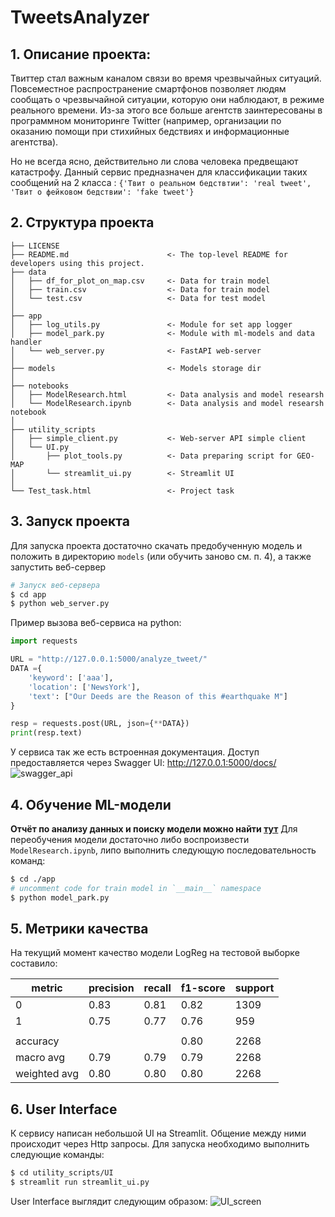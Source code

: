# TweetsAnalyzer
## 1. Описание проекта: 
Твиттер стал важным каналом связи во время чрезвычайных ситуаций.
Повсеместное распространение смартфонов позволяет людям сообщать о чрезвычайной ситуации, которую они наблюдают, в режиме реального времени. Из-за этого все больше агентств заинтересованы в программном мониторинге Twitter (например, организации по оказанию помощи при стихийных бедствиях и информационные агентства).

Но не всегда ясно, действительно ли слова человека предвещают катастрофу. Данный сервис предназначен для классификации таких сообщений на 2 класса : `{'Твит о реальном бедствтии': 'real tweet', 'Твит о фейковом бедствии': 'fake tweet'}`


## 2. Структура проекта 
```
├── LICENSE
├── README.md                      <- The top-level README for developers using this project.
├── data
│   ├── df_for_plot_on_map.csv     <- Data for train model
│   ├── train.csv                  <- Data for train model
│   └── test.csv                   <- Data for test model
│   
├── app
│   ├── log_utils.py               <- Module for set app logger
│   ├── model_park.py              <- Module with ml-models and data handler
│   └── web_server.py              <- FastAPI web-server
│   
├── models                         <- Models storage dir
│   
├── notebooks
│   ├── ModelResearch.html         <- Data analysis and model researsh
│   └── ModelResearch.ipynb        <- Data analysis and model researsh notebook
│   
├── utility_scripts
│   ├── simple_client.py           <- Web-server API simple client
│   └── UI.py                      
│       ├── plot_tools.py          <- Data preparing script for GEO-MAP
│       └── streamlit_ui.py        <- Streamlit UI
│   
└── Test_task.html                 <- Project task
```

## 3. Запуск проекта
Для запуска проекта достаточно скачать предобученную модель и положить в директорию `models` (или обучить заново см. п. 4), а также запустить веб-сервер

```bash
# Запуск веб-сервера
$ cd app
$ python web_server.py
```

Пример вызова веб-сервиса на python:

```python
import requests

URL = "http://127.0.0.1:5000/analyze_tweet/"
DATA ={
    'keyword': ['aaa'], 
    'location': ['NewsYork'], 
    'text': ["Our Deeds are the Reason of this #earthquake M"]
}

resp = requests.post(URL, json={**DATA})
print(resp.text)
```

У сервиса так же есть встроенная документация. Доступ предоставляется через Swagger UI: http://127.0.0.1:5000/docs/
![swagger_api](https://user-images.githubusercontent.com/48491853/216316230-e1efca0e-70a7-4760-924d-f365d68b68d7.PNG)

## 4. Обучение ML-модели
**Отчёт по анализу данных и поиску модели можно найти [тут](https://htmlpreview.github.io/?https://github.com/tedey-01/TweetsAnalyzer/blob/master/notebooks/ModelResearch.html)**
Для переобучения модели достаточно либо воспроизвести `ModelResearch.ipynb`, липо выполнить следующую последовательность команд: 

```bash 
$ cd ./app
# uncomment code for train model in `__main__` namespace
$ python model_park.py
```

## 5. Метрики качества 
На текущий момент качество модели LogReg на тестовой выборке составило:

|    metric    | precision | recall | f1-score | support |
| ------------ | --------- | ------ | -------- | ------- |
|      0       |    0.83   |  0.81  |   0.82   |   1309  |
|      1       |    0.75   |  0.77  |   0.76   |   959   |
|              |           |        |          |         |
|   accuracy   |           |        |   0.80   |   2268  |
|  macro avg   |    0.79   |  0.79  |   0.79   |   2268  |
| weighted avg |    0.80   |  0.80  |   0.80   |   2268  |

## 6. User Interface

К сервису написан небольшой UI на Streamlit. Общение между ними происходит через Http запросы. 
Для запуска необходимо выполнить следующие команды: 

```bash 
$ cd utility_scripts/UI
$ streamlit run streamlit_ui.py
```
User Interface выглядит следующим образом: 
![UI_screen](https://user-images.githubusercontent.com/48491853/216316277-2b6e3fa3-d7d0-4f92-88a3-0dbc2f6894dd.PNG)
